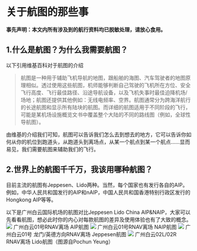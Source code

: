 # 关于航图的那些事
**事先声明：本文内所有涉及到的航行资料均已脱敏处理，请放心食用。**
## 1.什么是航图？为什么我需要航图？
以下引用维基百科对于航图的介绍
>航图是一种用于辅助飞机导航的地图，跟船舶的海图、汽车驾驶者的地图原理相似。透过使用这些航图，机师能够判断自己驾驶的飞机所在方位、安全飞行高度、飞行最佳路径、沿途导航设备，以及飞机失事时最佳迫降机场/场地；航图还提供其他例如：无线电频率、空界。航图通常分为跨海洋航行的长途航图和显示所有陆块的航图。而详细的航图适用于不同阶段的飞行，可能是某机场设施概览文书中覆盖整个大陆的不同的路线图（例如，全球性导航图）。

由维基的介绍我们可知，航图可以告诉我们怎么去到想去的地方，它可以告诉你如何从你的机位到跑道头，从跑道头到离场点，从某一个航点到某一个航点……显而易见，我们需要航图来辅助我们的飞行。
## 2.世界上的航图千千万，我该用哪种航图？
目前主流的航图有Jeppesen、Lido两种。当然，每个国家也有发行各自的AIP。例如，中华人民共和国发行的AIP和nAIP，中国人民共和国香港特别行政区发行的Hongkong AIP等等。

以下是广州白云国际机场的航图对比Jeppesen Lido China AIP&NAIP，大家可以先看看航图，想必此时你的内心对每款航图的差异及使用体验也有了大致的概念。
![](https://github.com/websterzh/vatprc-wiki/blob/Charts/images/AIP-GG7G-1920.jpg)
广州白云01号RNAV离场 AIP航图
![](https://github.com/websterzh/vatprc-wiki/blob/Charts/images/NAIP-GG3G-1920.jpg)
广州白云01号RNAV离场 NAIP航图
![](https://github.com/websterzh/vatprc-wiki/blob/Charts/images/AIP-GG7G-1920.jpg)
广州白云01号 龙门/英德方向RNAV离场 Jeppesen航图
![](https://github.com/websterzh/vatprc-wiki/blob/Charts/images/Lido%20GG01.jpg)
广州白云02L/02R RNAV离场 Lido航图（图源自Pochun Yeung）
